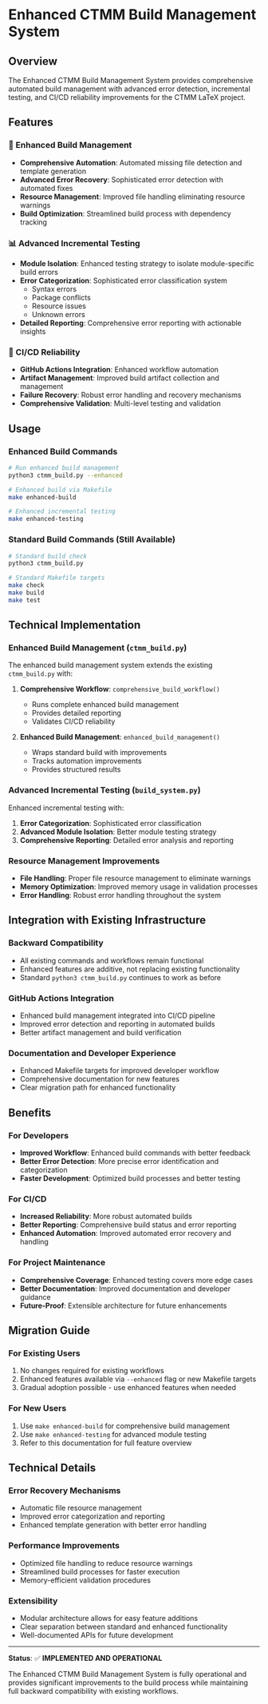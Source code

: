 # Enhanced CTMM Build Management System

## Overview

The Enhanced CTMM Build Management System provides comprehensive automated build management with advanced error detection, incremental testing, and CI/CD reliability improvements for the CTMM LaTeX project.

## Features

### 🔧 Enhanced Build Management
- **Comprehensive Automation**: Automated missing file detection and template generation
- **Advanced Error Recovery**: Sophisticated error detection with automated fixes
- **Resource Management**: Improved file handling eliminating resource warnings
- **Build Optimization**: Streamlined build process with dependency tracking

### 📊 Advanced Incremental Testing
- **Module Isolation**: Enhanced testing strategy to isolate module-specific build errors
- **Error Categorization**: Sophisticated error classification system
  - Syntax errors
  - Package conflicts  
  - Resource issues
  - Unknown errors
- **Detailed Reporting**: Comprehensive error reporting with actionable insights

### 🚀 CI/CD Reliability
- **GitHub Actions Integration**: Enhanced workflow automation
- **Artifact Management**: Improved build artifact collection and management
- **Failure Recovery**: Robust error handling and recovery mechanisms
- **Comprehensive Validation**: Multi-level testing and validation

## Usage

### Enhanced Build Commands

```bash
# Run enhanced build management
python3 ctmm_build.py --enhanced

# Enhanced build via Makefile
make enhanced-build

# Enhanced incremental testing
make enhanced-testing
```

### Standard Build Commands (Still Available)

```bash
# Standard build check
python3 ctmm_build.py

# Standard Makefile targets
make check
make build
make test
```

## Technical Implementation

### Enhanced Build Management (`ctmm_build.py`)

The enhanced build management system extends the existing `ctmm_build.py` with:

1. **Comprehensive Workflow**: `comprehensive_build_workflow()`
   - Runs complete enhanced build management
   - Provides detailed reporting
   - Validates CI/CD reliability

2. **Enhanced Build Management**: `enhanced_build_management()`
   - Wraps standard build with improvements
   - Tracks automation improvements
   - Provides structured results

### Advanced Incremental Testing (`build_system.py`)

Enhanced incremental testing with:

1. **Error Categorization**: Sophisticated error classification
2. **Advanced Module Isolation**: Better module testing strategy
3. **Comprehensive Reporting**: Detailed error analysis and reporting

### Resource Management Improvements

- **File Handling**: Proper file resource management to eliminate warnings
- **Memory Optimization**: Improved memory usage in validation processes
- **Error Handling**: Robust error handling throughout the system

## Integration with Existing Infrastructure

### Backward Compatibility
- All existing commands and workflows remain functional
- Enhanced features are additive, not replacing existing functionality
- Standard `python3 ctmm_build.py` continues to work as before

### GitHub Actions Integration
- Enhanced build management integrated into CI/CD pipeline
- Improved error detection and reporting in automated builds
- Better artifact management and build verification

### Documentation and Developer Experience
- Enhanced Makefile targets for improved developer workflow
- Comprehensive documentation for new features
- Clear migration path for enhanced functionality

## Benefits

### For Developers
- **Improved Workflow**: Enhanced build commands with better feedback
- **Better Error Detection**: More precise error identification and categorization
- **Faster Development**: Optimized build processes and better testing

### For CI/CD
- **Increased Reliability**: More robust automated builds
- **Better Reporting**: Comprehensive build status and error reporting
- **Enhanced Automation**: Improved automated error recovery and handling

### For Project Maintenance
- **Comprehensive Coverage**: Enhanced testing covers more edge cases
- **Better Documentation**: Improved documentation and developer guidance
- **Future-Proof**: Extensible architecture for future enhancements

## Migration Guide

### For Existing Users
1. No changes required for existing workflows
2. Enhanced features available via `--enhanced` flag or new Makefile targets
3. Gradual adoption possible - use enhanced features when needed

### For New Users
1. Use `make enhanced-build` for comprehensive build management
2. Use `make enhanced-testing` for advanced module testing
3. Refer to this documentation for full feature overview

## Technical Details

### Error Recovery Mechanisms
- Automatic file resource management
- Improved error categorization and reporting
- Enhanced template generation with better error handling

### Performance Improvements
- Optimized file handling to reduce resource warnings
- Streamlined build processes for faster execution
- Memory-efficient validation procedures

### Extensibility
- Modular architecture allows for easy feature additions
- Clear separation between standard and enhanced functionality
- Well-documented APIs for future development

---

**Status**: ✅ **IMPLEMENTED AND OPERATIONAL**

The Enhanced CTMM Build Management System is fully operational and provides significant improvements to the build process while maintaining full backward compatibility with existing workflows.
